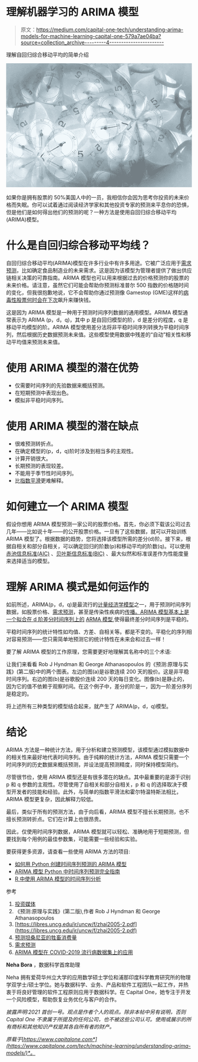 # 理解机器学习的 ARIMA 模型

> 原文：<https://medium.com/capital-one-tech/understanding-arima-models-for-machine-learning-capital-one-579a7ae04ba?source=collection_archive---------4----------------------->

理解自回归综合移动平均的简单介绍

![](img/b1069eb403bae29b8e2c44d50da63fae.png)

如果你是拥有股票的 50%美国人中的一员，我相信你会因为思考你投资的未来价格而失眠。你可以试着通过阅读经济学家和其他投资专家的预测来平息你的恐惧，但是他们是如何得出他们的预测的呢？一种方法是使用自回归综合移动平均(ARIMA)模型。

# 什么是自回归综合移动平均线？

自回归综合移动平均(ARIMA)模型在许多行业中有许多用途。它被广泛应用于[需求预测](https://journals.sagepub.com/doi/10.1177/1847979018808673)，比如确定食品制造业的未来需求。这是因为该模型为管理者提供了做出供应链相关决策的可靠指南。ARIMA 模型也可以用来根据过去的价格预测你的股票的未来价格。请注意，虽然它们可能会帮助你预测标准普尔 500 指数的价格随时间的变化，但我很抱歉地说，它不会帮助你通过预测像 Gamestop (GME)这样的[病毒性股票何时会在下次](https://www.cnbc.com/2021/04/26/gamestop-shares-jump-after-the-reddit-favorite-raises-more-than-500-million-in-stock-sales.html)飙升来赚快钱。

这是因为 ARIMA 模型是一种用于预测时间序列数据的通用模型。ARIMA 模型通常表示为 ARIMA (p，d，q)，其中 p 是自回归模型的阶，d 是差分的程度，q 是移动平均模型的阶。ARIMA 模型使用差分法将非平稳时间序列转换为平稳时间序列，然后根据历史数据预测未来值。这些模型使用数据中残差的“自动”相关性和移动平均值来预测未来值。

# 使用 ARIMA 模型的潜在优势

*   仅需要时间序列的先验数据来概括预测。
*   在短期预测中表现出色。
*   模拟非平稳时间序列。

# 使用 ARIMA 模型的潜在缺点

*   很难预测转折点。
*   在确定模型的(p，d，q)阶时涉及到相当多的主观性。
*   计算开销很大。
*   长期预测的表现较差。
*   不能用于季节性时间序列。
*   比[指数平滑](https://en.wikipedia.org/wiki/Exponential_smoothing)更难解释。

# 如何建立一个 ARIMA 模型

假设你想用 ARIMA 模型预测一家公司的股票价格。首先，你必须下载该公司过去几年——比如说十年——的公开股票价格。一旦有了这些数据，就可以开始训练 ARIMA 模型了。根据数据的趋势，您将选择该模型所需的差分(d)阶。接下来，根据自相关和部分自相关，可以确定回归的阶数(p)和移动平均的阶数(q)。可以使用[赤池信息标准(AIC)](https://en.wikipedia.org/wiki/Akaike_information_criterion) 、[贝叶斯信息标准(BIC)](https://en.wikipedia.org/wiki/Bayesian_information_criterion) 、最大似然和标准误差作为性能度量来选择适当的模型。

# 理解 ARIMA 模式是如何运作的

如前所述，ARIMA(p，d，q)是最流行的[计量经济学模型](https://en.wikipedia.org/wiki/Econometric_model)之一，用于预测时间序列数据，如股票价格、[需求预测](https://journals.sagepub.com/doi/10.1177/1847979018808673)，甚至是传染性疾病的[传播。ARIMA 模型基本上是一个拟合在 d 阶差分时间序列上的](https://www.sciencedirect.com/science/article/pii/S2352340920302341) [ARMA 模型](https://en.wikipedia.org/wiki/Autoregressive%E2%80%93moving-average_model),使得最终差分时间序列是平稳的。

平稳时间序列的统计特性如均值、方差、自相关等。都是不变的。平稳化的序列相对容易预测——您只需简单地预测它的统计特性在未来会和过去一样！

要了解 ARIMA 模型的工作原理，您需要更好地理解其名称中的三个术语:

让我们来看看 Rob J Hyndman 和 George Athanasopoulos 的《预测:原理与实践》(第二版)中的两个图表。左边的图(a)是谷歌连续 200 天的股价。这是非平稳时间序列。右边的图(b)是谷歌股价连续 200 天的每日变化。图像(b)是静止的，因为它的值不依赖于观察时间。在这个例子中，差分的阶是一，因为一阶差分序列是稳定的。

将上述所有三种类型的模型结合起来，就产生了 ARIMA(p，d，q)模型。

# 结论

ARIMA 方法是一种统计方法，用于分析和建立预测模型，该模型通过模拟数据中的相关性来最好地代表时间序列。由于纯粹的统计方法，ARIMA 模型只需要一个时间序列的历史数据来概括预测，并设法提高预测精度，同时保持模型简约。

尽管很节俭，使用 ARIMA 模型还是有很多潜在的缺点。其中最重要的是源于识别 p 和 q 参数的主观性。尽管使用了自相关和部分自相关，p 和 q 的选择取决于模型开发者的技能和经验。此外，与简单的指数平滑法和霍尔特温特斯法相比，ARIMA 模型更复杂，因此解释力较低。

最后，类似于所有的预测方法，由于向后看，ARIMA 模型不擅长长期预测，也不擅长预测转折点。它们在计算上也很昂贵。

因此，仅使用时间序列数据，ARIMA 模型就可以轻松、准确地用于短期预测，但要找到每个用例的最佳参数集，可能需要一些经验和实验。

要获得更多资源，请查看一些使用 ARIMA 方法的项目:

*   [如何用 Python 创建时间序列预测的 ARIMA 模型](https://machinelearningmastery.com/arima-for-time-series-forecasting-with-python/)
*   [ARIMA 模型 Python 中时间序列预测完全指南](https://www.machinelearningplus.com/time-series/arima-model-time-series-forecasting-python/)
*   [R 中使用 ARIMA 模型的时间序列分析](https://datascienceplus.com/time-series-analysis-using-arima-model-in-r/)

参考

1.  [投资媒体](https://www.investopedia.com/terms/a/autoregressive-integrated-moving-average-arima.asp)
2.  《预测:原理与实践》(第二版),作者 Rob J Hyndman 和 George Athanasopoulos
3.  [https://libres.uncg.edu/ir/uncw/f/zhai2005-2.pdf](https://libres.uncg.edu/ir/uncw/f/zhai2005-2.pdf)
4.  [预测坦桑尼亚的牲畜消费量](https://www.tandfonline.com/doi/full/10.1080/23311932.2019.1607430)
5.  [需求预测](https://journals.sagepub.com/doi/10.1177/1847979018808673)
6.  [ARIMA 模型在 COVID-2019 流行病数据集上的应用](https://www.sciencedirect.com/science/article/pii/S2352340920302341)

**Neha Bora** ，数据科学首席助理

Neha 拥有爱荷华州立大学的应用数学硕士学位和浦那印度科学教育研究所的物理学双学士/硕士学位。她与数据科学、业务、产品和软件工程团队一起工作，并热衷于将良好管理的软件工程原则应用于数据科学。在 Capital One，她专注于开发一个风险模型，帮助恢复业务优化与客户的合作。

*披露声明:2021 首创一号。观点是作者个人的观点。除非本帖中另有说明，否则 Capital One 不隶属于所提及的任何公司，也不被这些公司认可。使用或展示的所有商标和其他知识产权是其各自所有者的财产。*

*原载于*[*https://www.capitalone.com*](https://www.capitalone.com/tech/machine-learning/understanding-arima-models/)*。*